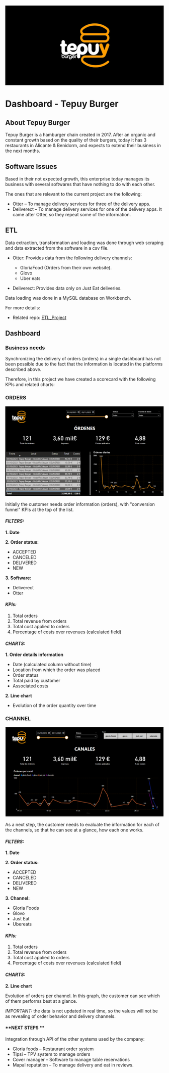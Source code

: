 <p align="center">
  <img src="img/tepuy_logo.png" alt="Tepuy Logo">
</p>

# Dashboard - Tepuy Burger

## **About Tepuy Burger**
Tepuy Burger is a hamburger chain created in 2017. After an organic and constant growth based on the quality of their burgers, today it has 3 restaurants in Alicante & Benidorm, and expects to extend their business in the next months.

## **Software Issues**
Based in their not expected growth, this enterprise today manages its business with several softwares that have nothing to do with each other.

The ones that are relevant to the current project are the following:

- Otter – To manage delivery services for three of the delivery apps.
- Deliverect – To manage delivery services for one of the delivery apps. It came after Otter, so they repeat some of the information.

## **ETL**
Data extraction, transformation and loading was done through web scraping and data extracted from the software in a csv file.

- Otter:
Provides data from the following delivery channels:
    - GloriaFood (Orders from their own website).
    - Glovo
    - Uber eats

- Deliverect:
Provides data only on Just Eat deliveries.

Data loading was done in a MySQL database on Workbench.

For more details:

  - Related repo: [ETL_Project](https://github.com/jomariapc/ETL_Project)


## **Dashboard**

### **Business needs**
Synchronizing the delivery of orders (orders) in a single dashboard has not been possible due to the fact that the information is located in the platforms described above. 

Therefore, in this project we have created a scorecard with the following KPIs and related charts:

### **ORDERS**

<p align="center">
  <img src="img/orders.png">
</p>

Initially the customer needs order information (orders), with "conversion funnel" KPIs at the top of the list.

#### *__FILTERS:__*
**1. Date** 

**2. Order status:**
- ACCEPTED
- CANCELED
- DELIVERED
- NEW

**3. Software:**
- Deliverect
- Otter

####  *__KPIs:__*
1. Total orders
2. Total revenue from orders
3. Total cost applied to orders
4. Percentage of costs over revenues (calculated field)

#### *__CHARTS:__*

**1. Order details information**  
- Date (calculated column without time)
- Location from which the order was placed
- Order status 
- Total paid by customer
- Associated costs

**2. Line chart**
- Evolution of the order quantity over time



### **CHANNEL**

<p align="center">
  <img src="img/channels.png">
</p>

As a next step, the customer needs to evaluate the information for each of the channels, so that he can see at a glance, how each one works.

#### *__FILTERS:__*
**1. Date** 

**2. Order status:**
- ACCEPTED
- CANCELED
- DELIVERED
- NEW


**3. Channel:**
- Gloria Foods
- Glovo
- Just Eat
- Ubereats


####  *__KPIs:__*
1. Total orders
2. Total revenue from orders
3. Total cost applied to orders
4. Percentage of costs over revenues (calculated field)

#### *__CHARTS:__*

  **2. Line chart**
  
  Evolution of orders per channel. In this graph, the customer can see which of them performs best at a glance.



*_IMPORTANT:_* the data is not updated in real time, so the values will not be as revealing of order behavior and delivery channels.


#### **NEXT STEPS **

Integration through API of the other systems used by the company:

- Gloria foods – Restaurant order system
- Tipsi – TPV system to manage orders
- Cover manager – Software to manage table reservations
- Mapal reputation – To manage delivery and eat in reviews.
